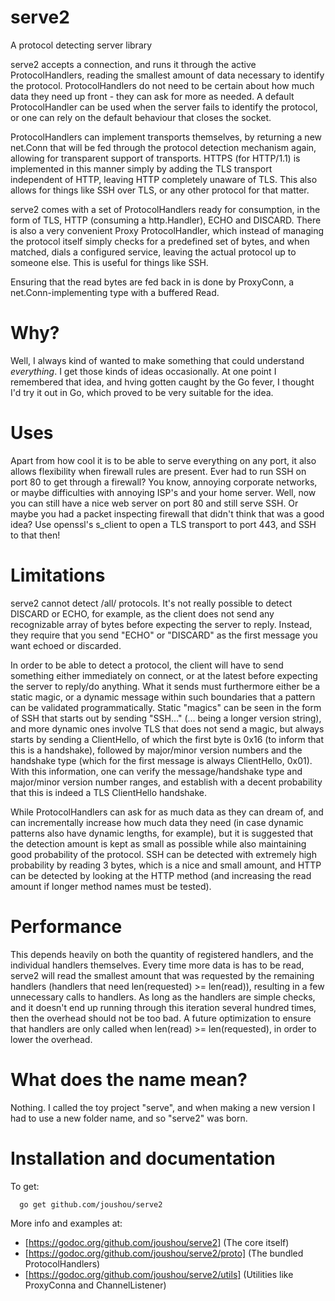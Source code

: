 # serve2
A protocol detecting server library

serve2 accepts a connection, and runs it through the active ProtocolHandlers, reading the smallest amount of data necessary to identify the protocol. ProtocolHandlers do not need to be certain about how much data they need up front - they can ask for more as needed. A default ProtocolHandler can be used when the server fails to identify the protocol, or one can rely on the default behaviour that closes the socket.

ProtocolHandlers can implement transports themselves, by returning a new net.Conn that will be fed through the protocol detection mechanism again, allowing for transparent support of transports. HTTPS (for HTTP/1.1) is implemented in this manner simply by adding the TLS transport independent of HTTP, leaving HTTP completely unaware of TLS. This also allows for things like SSH over TLS, or any other protocol for that matter.

serve2 comes with a set of ProtocolHandlers ready for consumption, in the form of TLS, HTTP (consuming a http.Handler), ECHO and DISCARD. There is also a very convenient Proxy ProtocolHandler, which instead of managing the protocol itself simply checks for a predefined set of bytes, and when matched, dials a configured service, leaving the actual protocol up to someone else. This is useful for things like SSH.

Ensuring that the read bytes are fed back in is done by ProxyConn, a net.Conn-implementing type with a buffered Read.

# Why?
Well, I always kind of wanted to make something that could understand *everything*. I get those kinds of ideas occasionally. At one point I remembered that idea, and hving gotten caught by the Go fever, I thought I'd try it out in Go, which proved to be very suitable for the idea.

# Uses
Apart from how cool it is to be able to serve everything on any port, it also allows flexibility when firewall rules are present. Ever had to run SSH on port 80 to get through a firewall? You know, annoying corporate networks, or maybe difficulties with annoying ISP's and your home server. Well, now you can still have a nice web server on port 80 and still serve SSH. Or maybe you had a packet inspecting firewall that didn't think that was a good idea? Use openssl's s_client to open a TLS transport to port 443, and SSH to that then!

# Limitations
serve2 cannot detect /all/ protocols. It's not really possible to detect DISCARD or ECHO, for example, as the client does not send any recognizable array of bytes before expecting the server to reply. Instead, they require that you send "ECHO" or "DISCARD" as the first message you want echoed or discarded.

In order to be able to detect a protocol, the client will have to send something either immediately on connect, or at the latest before expecting the server to reply/do anything. What it sends must furthermore either be a static magic, or a dynamic message within such boundaries that a pattern can be validated programmatically. Static "magics" can be seen in the form of SSH that starts out by sending "SSH..." (... being a longer version string), and more dynamic ones involve TLS that does not send a magic, but always starts by sending a ClientHello, of which the first byte is 0x16 (to inform that this is a handshake), followed by major/minor version numbers and the handshake type (which for the first message is always ClientHello, 0x01). With this information, one can verify the message/handshake type and major/minor version number ranges, and establish with a decent probability that this is indeed a TLS ClientHello handshake.

While ProtocolHandlers can ask for as much data as they can dream of, and can incrementally increase how much data they need (in case dynamic patterns also have dynamic lengths, for example), but it is suggested that the detection amount is kept as small as possible while also maintaining good probability of the protocol. SSH can be detected with extremely high probability by reading 3 bytes, which is a nice and small amount, and HTTP can be detected by looking at the HTTP method (and increasing the read amount if longer method names must be tested).

# Performance
This depends heavily on both the quantity of registered handlers, and the individual handlers themselves. Every time more data is has to be read, serve2 will read the smallest amount that was requested by the remaining handlers (handlers that need len(requested) >= len(read)), resulting in a few unnecessary calls to handlers. As long as the handlers are simple checks, and it doesn't end up running through this iteration several hundred times, then the overhead should not be too bad. A future optimization to ensure that handlers are only called when len(read) >= len(requested), in order to lower the overhead.

# What does the name mean?
Nothing. I called the toy project "serve", and when making a new version I had to use a new folder name, and so "serve2" was born.

# Installation and documentation
To get:

      go get github.com/joushou/serve2

More info and examples at:
* [https://godoc.org/github.com/joushou/serve2] (The core itself)
* [https://godoc.org/github.com/joushou/serve2/proto] (The bundled ProtocolHandlers)
* [https://godoc.org/github.com/joushou/serve2/utils] (Utilities like ProxyConna and ChannelListener)

